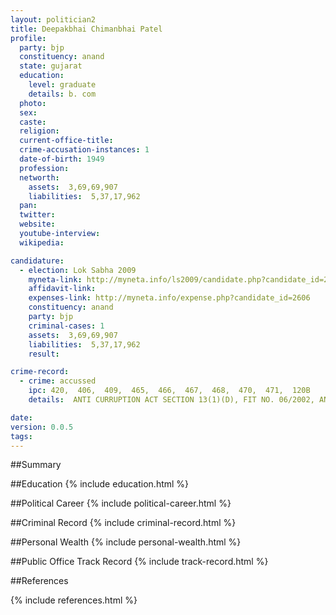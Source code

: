 ```yaml
---
layout: politician2
title: Deepakbhai Chimanbhai Patel
profile: 
  party: bjp
  constituency: anand
  state: gujarat
  education: 
    level: graduate
    details: b. com
  photo: 
  sex: 
  caste: 
  religion: 
  current-office-title: 
  crime-accusation-instances: 1
  date-of-birth: 1949
  profession: 
  networth: 
    assets:  3,69,69,907
    liabilities:  5,37,17,962
  pan: 
  twitter: 
  website: 
  youtube-interview: 
  wikipedia: 

candidature: 
  - election: Lok Sabha 2009
    myneta-link: http://myneta.info/ls2009/candidate.php?candidate_id=2606
    affidavit-link: 
    expenses-link: http://myneta.info/expense.php?candidate_id=2606
    constituency: anand 
    party: bjp
    criminal-cases: 1
    assets:  3,69,69,907
    liabilities:  5,37,17,962
    result:  

crime-record: 
  - crime: accussed
    ipc: 420,  406,  409,  465,  466,  467,  468,  470,  471,  120B
    details:  ANTI CURRUPTION ACT SECTION 13(1)(D), FIT NO. 06/2002, ANAND POLICE STATION, PRESIDING OFFICER & SESSION JUDGE, FAST TRACK COURT - 1 , ANAND, CASE NO. 11/06, TRIAL STAY IN GUJARAT HIGH COURT THROUGH C.A.A. 838/06.   

date: 
version: 0.0.5
tags: 
---
```

##Summary


##Education
{% include education.html %}


##Political Career
{% include political-career.html %}


##Criminal Record
{% include criminal-record.html %}


##Personal Wealth
{% include personal-wealth.html %}


##Public Office Track Record
{% include track-record.html %}


##References


{% include references.html %}